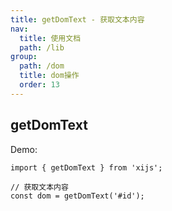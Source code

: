 ```yaml
---
title: getDomText - 获取文本内容
nav:
  title: 使用文档
  path: /lib
group:
  path: /dom
  title: dom操作
  order: 13
---
```


## getDomText

Demo:

```tsx | pure
import { getDomText } from 'xijs';

// 获取文本内容
const dom = getDomText('#id');

```
